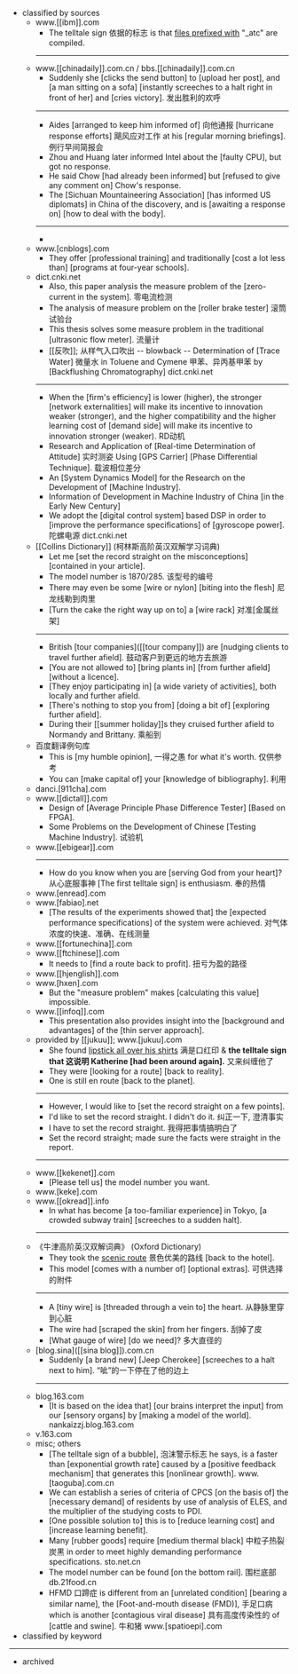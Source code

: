 - classified by sources
    - www.[[ibm]].com
        - The telltale sign 依据的标志 is that [files prefixed with](((oNP_DnzqV))) "_atc" are compiled. 
        - ---
    - www.[[chinadaily]].com.cn / bbs.[[chinadaily]].com.cn
        - Suddenly she [clicks the send button] to [upload her post], and [a man sitting on a sofa] [instantly screeches to a halt right in front of her] and [cries victory]. 发出胜利的欢呼 
        - ---
        - Aides [arranged to keep him informed of] 向他通报 [hurricane response efforts] 飓风应对工作 at his [regular morning briefings]. 例行早间简报会 
        - Zhou and Huang later informed Intel about the [faulty CPU], but got no response. 
        - He said Chow [had already been informed] but [refused to give any comment on] Chow's response. 
        - The [Sichuan Mountaineering Association] [has informed US diplomats] in China of the discovery, and is [awaiting a response on] [how to deal with the body]. 
        - ---
        - 
    - www.[cnblogs].com
        - They offer [professional training] and traditionally [cost a lot less than] [programs at four-year schools]. 
    - dict.cnki.net
        - Also, this paper analysis the measure problem of the [zero-current in the system]. 零电流检测 
        - The analysis of measure problem on the [roller brake tester] 滚筒试验台
        - This thesis solves some measure problem in the traditional [ultrasonic flow meter]. 流量计
        - [[反吹]]; 从样气入口吹出 -- blowback -- Determination of [Trace Water] 微量水 in Toluene and Cymene 甲苯、异丙基甲苯 by [Backflushing Chromatography] dict.cnki.net
        - ---
        - When the [firm's efficiency] is lower (higher), the stronger [network externalities] will make its incentive to innovation weaker (stronger), and the higher compatibility and the higher learning cost of [demand side] will make its incentive to innovation stronger (weaker). RD动机
        - Research and Application of [Real-time Determination of Attitude] 实时测姿 Using [GPS Carrier] [Phase Differential Technique]. 载波相位差分
        - An [System Dynamics Model] for the Research on the Development of [Machine Industry]. 
        - Information of Development in Machine Industry of China [in the Early New Century]
        - We adopt the [digital control system] based DSP in order to [improve the performance specifications] of [gyroscope power]. 陀螺电源 dict.cnki.net
    - [[Collins Dictionary]] (柯林斯高阶英汉双解学习词典)
        - Let me [set the record straight on the misconceptions] [contained in your article]. 
        - The model number is 1870/285. 该型号的编号
        - There may even be some [wire or nylon] [biting into the flesh] 尼龙线勒到肉里 
        - [Turn the cake the right way up on to] a [wire rack] 对准[金属丝架]
        - ---
        - British [tour companies]([[tour company]]) are [nudging clients to travel further afield]. 鼓动客户到更远的地方去旅游 
        - [You are not allowed to] [bring plants in] [from further afield] [without a licence].
        - [They enjoy participating in] [a wide variety of activities], both locally and further afield.
        - [There's nothing to stop you from] [doing a bit of] [exploring further afield].
        - During their [[summer holiday]]s they cruised further afield to Normandy and Brittany. 乘船到
    - 百度翻译例句库
        - This is [my humble opinion], 一得之愚 for what it's worth. 仅供参考 
        - You can [make capital of] your [knowledge of bibliography]. 利用 
    - danci.[911cha].com
    - www.[[dictall]].com
        - Design of [Average Principle Phase Difference Tester] [Based on FPGA].
        - Some Problems on the Development of Chinese [Testing Machine Industry]. 试验机 
    - www.[[ebigear]].com
        - ---
        - How do you know when you are [serving God from your heart]? 从心底服事神 [The first telltale sign] is enthusiasm. 奉的热情 
    - www.[enread].com
    - www.[fabiao].net
        - [The results of the experiments showed that] the [expected performance specifications] of the system were achieved. 对气体浓度的快速、准确、在线测量 
    - www.[[fortunechina]].com
    - www.[[ftchinese]].com
        - It needs to [find a route back to profit]. 扭亏为盈的路径
    - www.[[hjenglish]].com
    - www.[hxen].com
        - But the "measure problem" makes [calculating this value] impossible.
    - www.[[infoq]].com
        - This presentation also provides insight into the [background and advantages] of the [thin server approach]. 
    - provided by [[jukuu]]; www.[jukuu].com
        - She found [lipstick all over his shirts]([[lipstick]]) 满是口红印 & __the telltale sign that 这说明 Katherine [had been around again].__ 又来纠缠他了 
        - They were [looking for a route] [back to reality]. 
        - One is still en route [back to the planet]. 
        - ---
        - However, I would like to [set the record straight on a few points]. 
        - I'd like to set the record straight. I didn't do it. 纠正一下, 澄清事实
        - I have to set the record straight. 我得把事情搞明白了
        - Set the record straight; made sure the facts were straight in the report. 
        - ---
    - www.[[kekenet]].com
        - [Please tell us] the model number you want.
    - www.[keke].com
    - www.[[okread]].info
        - In what has become [a too-familiar experience] in Tokyo, [a crowded subway train] [screeches to a sudden halt]. 
        - ---
    - 《牛津高阶英汉双解词典》 (Oxford Dictionary)
        - They took the [scenic route](((5n3Dw9NHj))) 景色优美的路线 [back to the hotel]. 
        - This model [comes with a number of] [optional extras]. 可供选择的附件
        - ---
        - A [tiny wire] is [threaded through a vein to] the heart. 从静脉里穿到心脏 
        - The wire had [scraped the skin] from her fingers. 刮掉了皮
        - [What gauge of wire] [do we need]? 多大直径的
    - [blog.sina]([[sina blog]]).com.cn
        - Suddenly [a brand new] [Jeep Cherokee] [screeches to a halt next to him]. “呲”的一下停在了他的边上 
        - ---
    - blog.163.com
        - [It is based on the idea that] [our brains interpret the input] from our [sensory organs] by [making a model of the world]. nankaizzj.blog.163.com
    - v.163.com
    - misc; others
        - [The telltale sign of a bubble], 泡沫警示标志 he says, is a faster than [exponential growth rate] caused by a [positive feedback mechanism] that generates this [nonlinear growth]. www.[taoguba].com.cn
        - We can establish a series of criteria of CPCS [on the basis of] the [necessary demand] of residents by use of analysis of ELES, and the multiplier of the studying costs to PDI.
        - [One possible solution to] this is to [reduce learning cost] and [increase learning benefit].
        - Many [rubber goods] require [medium thermal black] 中粒子热裂炭黑 in order to meet highly demanding performance specifications. sto.net.cn
        - The model number can be found [on the bottom rail]. 围栏底部 db.21food.cn
        - HFMD 口蹄症 is different from an [unrelated condition] [bearing a similar name], the [Foot-and-mouth disease (FMD)], 手足口病 which is another [contagious viral disease] 具有高度传染性的 of [cattle and swine]. 牛和猪 www.[spatioepi].com
- classified by keyword 
- ---
- archived
